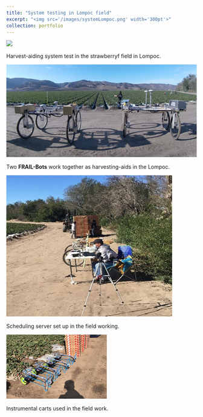 ```yaml
---
title: "System testing in Lompoc field"
excerpt: "<img src='/images/systemLompoc.png' width='300pt'>"
collection: portfolio
---
```

<img src='/images/fieldWorkingLompoc.gif'>
<br/>

Harvest-aiding system test in the strawberryf field in Lompoc.

<img src='/images/systemLompoc.png'>
<br/>

Two **FRAIL-Bots** work together as harvesting-aids in the Lompoc.

<img src='/images/serverLompoc.jpg'>
<br/>

Scheduling server set up in the field working.

<img src='/images/cartsLompoc.png'>
<br/>

Instrumental carts used in the field work.